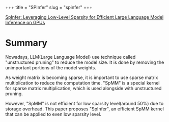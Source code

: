 +++
title = "SPInfer"
slug = "spinfer"
+++

[SpInfer: Leveraging Low-Level Sparsity for Efficient Large Language Model Inference on GPUs](https://dl.acm.org/doi/10.1145/3689031.3717481)

# Summary

Nowadays, LLM(Large Language Model) use technique called "unstructured pruning" to reduce the model size. It is done by removing the unimportant portions of the model weights.

As weight matrix is becoming sparse, it is important to use sparse matrix multiplication to reduce the computation time. "SpMM" is a special kernel for sparse matrix multiplication, which is used alongside with unstructured pruning.

However, "SpMM" is not efficient for low sparsity level(around 50%) due to storage overhead. This paper proposes "SpInfer", an efficient SpMM kernel that can be applied to even low sparsity level.
